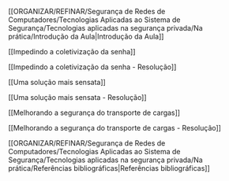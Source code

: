 [[ORGANIZAR/REFINAR/Segurança de Redes de Computadores/Tecnologias Aplicadas ao Sistema de Segurança/Tecnologias aplicadas na segurança privada/Na prática/Introdução da Aula|Introdução da Aula]]

[[Impedindo a coletivização da senha]]

[[Impedindo a coletivização da senha - Resolução]]

[[Uma solução mais sensata]]

[[Uma solução mais sensata - Resolução]]

[[Melhorando a segurança do transporte de cargas]]

[[Melhorando a segurança do transporte de cargas - Resolução]]

[[ORGANIZAR/REFINAR/Segurança de Redes de Computadores/Tecnologias Aplicadas ao Sistema de Segurança/Tecnologias aplicadas na segurança privada/Na prática/Referências bibliográficas|Referências bibliográficas]]